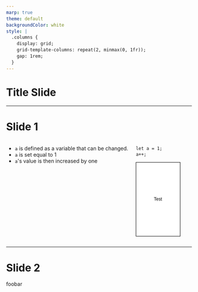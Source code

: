 ```yaml
---
marp: true
theme: default
backgroundColor: white
style: |
  .columns {
    display: grid;
    grid-template-columns: repeat(2, minmax(0, 1fr));
    gap: 1rem;
  }
---
```


<style>
img[alt~="center"] {
  display: block;
  margin: 0 auto;
}
</style>

<!-- _class: lead -->

# Title Slide

---

# Slide 1
<div class="columns">
<div class="columns-left">

- `a` is defined as a variable that can be changed.
- `a` is set equal to 1
- `a`'s value is then increased by one

</div>
<div class="columns-right">

```
let a = 1;
a++;
```
![center](./something.png)

</div>
</div>

---

# Slide 2

foobar
